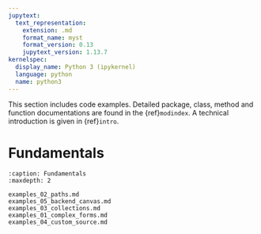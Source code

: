 ```yaml
---
jupytext:
  text_representation:
    extension: .md
    format_name: myst
    format_version: 0.13
    jupytext_version: 1.13.7
kernelspec:
  display_name: Python 3 (ipykernel)
  language: python
  name: python3
---
```


This section includes code examples. Detailed package, class, method and function documentations are found in the {ref}`modindex`. A technical introduction is given in {ref}`intro`.

Fundamentals
============

```{toctree}
:caption: Fundamentals
:maxdepth: 2

examples_02_paths.md
examples_05_backend_canvas.md
examples_03_collections.md
examples_01_complex_forms.md
examples_04_custom_source.md
```
